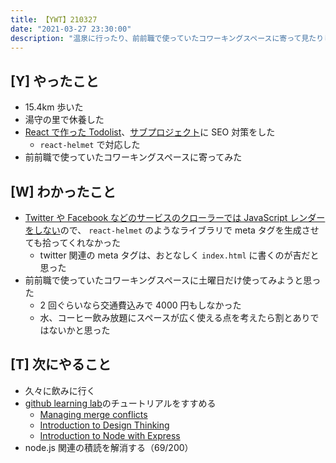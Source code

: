 ```yaml
---
title: 【YWT】210327
date: "2021-03-27 23:30:00"
description: "温泉に行ったり、前前職で使っていたコワーキングスペースに寄って見たりした"
---
```


## [Y] やったこと

- 15.4km 歩いた
- 湯守の里で休養した
- [React で作った Todolist](https://todolist.expfrom.me/)、[サブプロジェクト](http://random-color-pallete.expfrom.me/)に SEO 対策をした
  - `react-helmet` で対応した
- 前前職で使っていたコワーキングスペースに寄ってみた

## [W] わかったこと

- [Twitter や Facebook などのサービスのクローラーでは JavaScript レンダーをしない](https://stackoverflow.com/questions/59222217/twitter-card-meta-tags-work-in-index-html-not-in-react-helmet)ので、 `react-helmet` のようなライブラリで meta タグを生成させても拾ってくれなかった
  - twitter 関連の meta タグは、おとなしく `index.html` に書くのが吉だと思った
- 前前職で使っていたコワーキングスペースに土曜日だけ使ってみようと思った
  - 2 回ぐらいなら交通費込みで 4000 円もしなかった
  - 水、コーヒー飲み放題にスペースが広く使える点を考えたら割とありではないかと思った

## [T] 次にやること

- 久々に飲みに行く
- [github learning lab](https://lab.github.com/githubtraining)のチュートリアルをすすめる
  - [Managing merge conflicts](https://lab.github.com/githubtraining/managing-merge-conflicts)
  - [Introduction to Design Thinking](https://lab.github.com/githubtraining/introduction-to-design-thinking)
  - [Introduction to Node with Express](https://lab.github.com/everydeveloper/introduction-to-node-with-express)
- node.js 関連の積読を解消する（69/200）

<!-- https://twitter.com/camomile_cafe/status/1375820359082012674?s=20 -->
